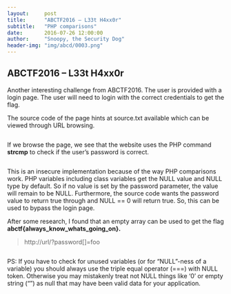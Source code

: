 ```yaml
---
layout:     post
title:      "ABCTF2016 – L33t H4xx0r"
subtitle:   "PHP comparisons"
date:       2016-07-26 12:00:00
author:     "Snoopy, the Security Dog"
header-img: "img/abcd/0003.png"
---
```


<h2>ABCTF2016 – L33t H4xx0r</h2>

<p>Another interesting challenge from ABCTF2016. The user is provided with a login page. The user will need to login with the correct credentials to get the flag.

<br>

The source code of the page hints at source.txt available which can be viewed through URL browsing.


<img alt="" src="http://snoopythesecuritydog.github.io/img/abcd/0009.png"/>

<br>

If we browse the page, we see that the website uses the PHP command <b>strcmp</b> to check if the user’s password is correct.

<img alt="" src="http://snoopythesecuritydog.github.io/img/abcd/0011.png"/>

This is an insecure implementation because of the way PHP comparisons work. PHP variables including class variables get the NULL value and NULL type by default. So if no value is set by the password parameter, the value will remain to be NULL. Furthermore, the source code wants the password value to return true through and NULL == 0 will return true. So, this can be used to bypass the login page.
<br>



After some research, I found that an empty array can be used to get the flag <b>abctf{always_know_whats_going_on}.</b>

<blockquote>http://url/?password[]=foo</blockquote> 

<img alt="" src="http://snoopythesecuritydog.github.io/img/abcd/0010.png"/>


PS: If you have to check for unused variables (or for “NULL”-ness of a variable) you should always use the triple equal operator (===) with NULL token. Otherwise you may mistakenly treat not NULL things like ‘0’ or empty string (“”) as null that may have been valid data for your application.

</p>
